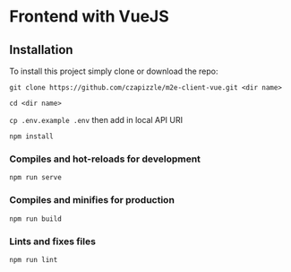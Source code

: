 # Frontend with VueJS


## Installation

To install this project simply clone or download the repo:

`git clone https://github.com/czapizzle/m2e-client-vue.git <dir name>`

`cd <dir name>`

`cp .env.example .env` then add in local API URI

`npm install`


### Compiles and hot-reloads for development
```
npm run serve
```

### Compiles and minifies for production
```
npm run build
```

### Lints and fixes files
```
npm run lint
```
